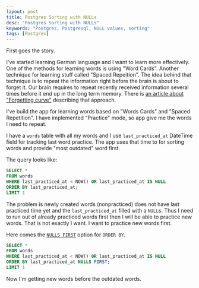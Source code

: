 ```yaml
---
layout: post
title: Postgres Sorting with NULLs
desc: "Postgres Sorting with NULLs"
keywords: "Postgres, Postgresql, NULL values, sorting"
tags: [Postgres]
---
```


First goes the story.

I've started learning German language and I want to learn more effectively.
One of the methods for learning words is using "Word Cards".
Another technique for learning stuff called "Spaced Repeition".
The idea behind that technique is to repeat the information right before the brain is about to forget it.
Our brain requires to repeat recently received information several times before it end up in the long term memory.
There is [an article about "Forgetting curve"](https://uwaterloo.ca/counselling-services/curve-forgetting) describing that approach.

I've build the app for learning words based on "Words Cards" and "Spaced Repetition".
I have implemented "Practice" mode, so app give me the words I need to repeat.

I have a `words` table with all my words and I use `last_practiced_at` DateTime field for tracking last word practice.
The app uses that time to for sorting words and provide "most outdated" word first.

The query looks like:

``` sql
SELECT *
FROM words
WHERE last_practiced_at < NOW() OR last_practiced_at IS NULL
ORDER BY last_practiced_at;
LIMIT 1
```

The problem is newly created words (nonpracticed) does not have last practiced time yet and the `last_practiced_at` filled with a `NULL`s.
Thus I need to run out of already practiced words first then I will be able to practice new words.
That is not exactly I want. I want to practice new words first.

Here comes the [`NULLS FIRST`](http://www.postgresql.org/docs/8.3/static/queries-order.html) option for `ORDER BY`.

``` sql
SELECT *
FROM words
WHERE last_practiced_at < NOW() OR last_practiced_at IS NULL
ORDER BY last_practiced_at NULLS FIRST;
LIMIT 1
```

Now I'm getting new words before the outdated words.
